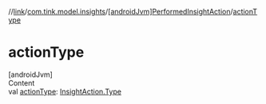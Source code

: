 //[link](../../index.md)/[com.tink.model.insights](../index.md)/[[androidJvm]PerformedInsightAction](index.md)/[actionType](action-type.md)



# actionType  
[androidJvm]  
Content  
val [actionType](action-type.md): [InsightAction.Type](../[android-jvm]-insight-action/-type/index.md)  




